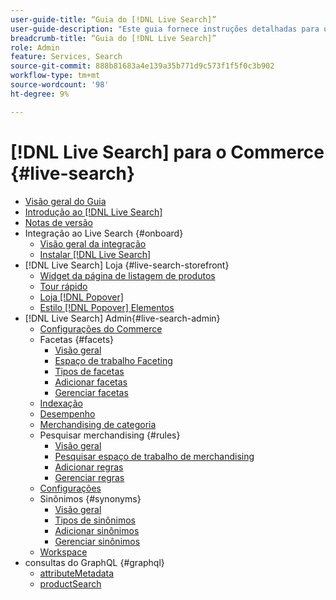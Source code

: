 ```yaml
---
user-guide-title: “Guia do [!DNL Live Search]”
user-guide-description: "Este guia fornece instruções detalhadas para usar o [!DNL Live Search] da Adobe Commerce."
breadcrumb-title: “Guia do [!DNL Live Search]”
role: Admin
feature: Services, Search
source-git-commit: 888b81683a4e139a35b771d9c573f1f5f0c3b902
workflow-type: tm+mt
source-wordcount: '98'
ht-degree: 9%

---
```


# [!DNL Live Search] para o Commerce {#live-search}

- [Visão geral do Guia](guide-overview.md)
- [Introdução ao [!DNL Live Search]](overview.md)
- [Notas de versão](release-notes.md)
- Integração ao Live Search {#onboard}
   - [Visão geral da integração](onboarding-overview.md)
   - [Instalar [!DNL Live Search]](install.md)
- [!DNL Live Search] Loja {#live-search-storefront}
   - [Widget da página de listagem de produtos](plp-styling.md)
   - [Tour rápido](quick-tour.md)
   - [Loja [!DNL Popover]](storefront-popover.md)
   - [Estilo [!DNL Popover] Elementos](storefront-popover-styling.md)
- [!DNL Live Search] Admin{#live-search-admin}
   - [Configurações do Commerce](configuration.md)
   - Facetas {#facets}
      - [Visão geral](facets.md)
      - [Espaço de trabalho Faceting](faceting-workspace.md)
      - [Tipos de facetas](facets-type.md)
      - [Adicionar facetas](facets-add.md)
      - [Gerenciar facetas](facets-manage.md)
   - [Indexação](indexing.md)
   - [Desempenho](performance.md)
   - [Merchandising de categoria](category-merch.md)
   - Pesquisar merchandising {#rules}
      - [Visão geral](rules.md)
      - [Pesquisar espaço de trabalho de merchandising](rules-workspace.md)
      - [Adicionar regras](rules-add.md)
      - [Gerenciar regras](rules-manage.md)
   - [Configurações](settings.md)
   - Sinônimos {#synonyms}
      - [Visão geral](synonyms.md)
      - [Tipos de sinônimos](synonyms-type.md)
      - [Adicionar sinônimos](synonyms-add.md)
      - [Gerenciar sinônimos](synonyms-manage.md)
   - [Workspace](workspace.md)
- consultas do GraphQL {#graphql}
   - [attributeMetadata](https://developer.adobe.com/commerce/webapi/graphql/schema/live-search/queries/attribute-metadata/)
   - [productSearch](https://developer.adobe.com/commerce/webapi/graphql/schema/live-search/queries/product-search/)